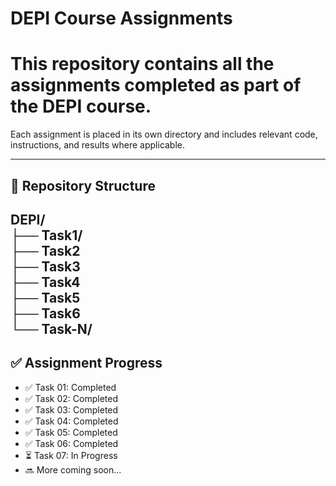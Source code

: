 # DEPI Course Assignments

This repository contains all the assignments completed as part of the **DEPI** course.
=======

Each assignment is placed in its own directory and includes relevant code, instructions, and results where applicable.

---

## 📁 Repository Structure

DEPI/  
├── Task1/  
├── Task2   
├── Task3      
├── Task4   
├── Task5     
├── Task6    
└── Task-N/
---

## ✅ Assignment Progress

- ✅ Task 01: Completed  
- ✅ Task 02: Completed  
- ✅ Task 03: Completed  
- ✅ Task 04: Completed
- ✅ Task 05: Completed 
- ✅ Task 06: Completed 
- ⏳ Task 07: In Progress 
- 🔜 More coming soon...
